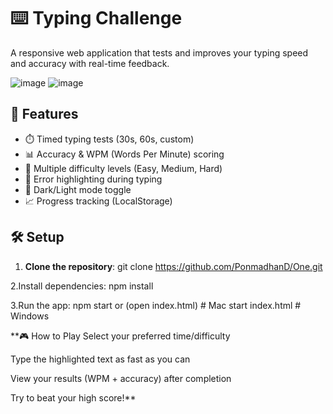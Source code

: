 # ⌨️ Typing Challenge

A responsive web application that tests and improves your typing speed and accuracy with real-time feedback.

![image](https://github.com/user-attachments/assets/fdffd0eb-e0fd-40d6-b81e-970c39386574)
![image](https://github.com/user-attachments/assets/8b0d9116-2da4-4fbd-b80b-7f998d7ebc61)



## 🚀 Features

- ⏱️ Timed typing tests (30s, 60s, custom)
- 📊 Accuracy & WPM (Words Per Minute) scoring
- 📖 Multiple difficulty levels (Easy, Medium, Hard)
- 🎯 Error highlighting during typing
- 🌙 Dark/Light mode toggle
- 📈 Progress tracking (LocalStorage)

## 🛠️ Setup

1. **Clone the repository**:
   git clone https://github.com/PonmadhanD/One.git

2.Install dependencies:
  npm install

3.Run the app:
  npm start
    or
(open index.html)  # Mac
start index.html # Windows

**🎮 How to Play
Select your preferred time/difficulty

Type the highlighted text as fast as you can

View your results (WPM + accuracy) after completion

Try to beat your high score!**
